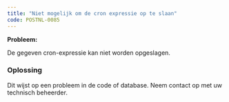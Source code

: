 ```yaml
---
title: "Niet mogelijk om de cron expressie op te slaan"
code: POSTNL-0085
---
```


<div class="columnLayout single" data-layout="single">
<div class="cell normal" data-type="normal">
<div class="innerCell">
<p><strong>Probleem: </strong></p><p>De gegeven cron-expressie kan niet worden opgeslagen.</p><p><h3>Oplossing</h3></p><p>Dit wijst op een probleem in de code of database. Neem contact op met uw technisch beheerder.</p></div>
</div>
</div>